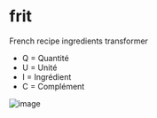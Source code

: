 # frit
French recipe ingredients transformer
- Q = Quantité
- U = Unité
- I = Ingrédient
- C = Complément

![image](https://user-images.githubusercontent.com/27060431/214720952-73c60130-0798-4458-957a-24b44ecd944d.png)

